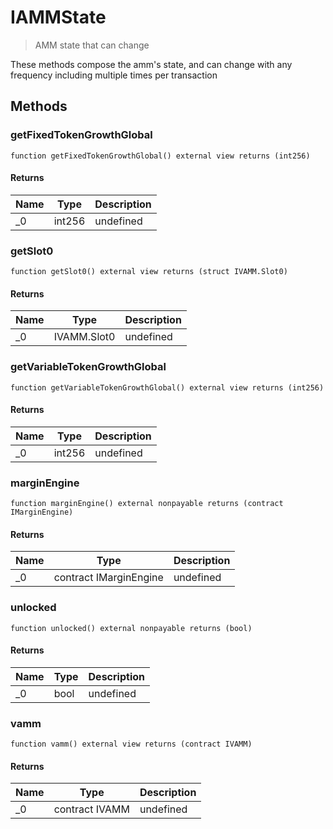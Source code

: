 # IAMMState



> AMM state that can change

These methods compose the amm&#39;s state, and can change with any frequency including multiple times per transaction



## Methods

### getFixedTokenGrowthGlobal

```solidity
function getFixedTokenGrowthGlobal() external view returns (int256)
```






#### Returns

| Name | Type | Description |
|---|---|---|
| _0 | int256 | undefined

### getSlot0

```solidity
function getSlot0() external view returns (struct IVAMM.Slot0)
```






#### Returns

| Name | Type | Description |
|---|---|---|
| _0 | IVAMM.Slot0 | undefined

### getVariableTokenGrowthGlobal

```solidity
function getVariableTokenGrowthGlobal() external view returns (int256)
```






#### Returns

| Name | Type | Description |
|---|---|---|
| _0 | int256 | undefined

### marginEngine

```solidity
function marginEngine() external nonpayable returns (contract IMarginEngine)
```






#### Returns

| Name | Type | Description |
|---|---|---|
| _0 | contract IMarginEngine | undefined

### unlocked

```solidity
function unlocked() external nonpayable returns (bool)
```






#### Returns

| Name | Type | Description |
|---|---|---|
| _0 | bool | undefined

### vamm

```solidity
function vamm() external view returns (contract IVAMM)
```






#### Returns

| Name | Type | Description |
|---|---|---|
| _0 | contract IVAMM | undefined




